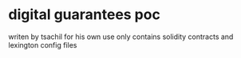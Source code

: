 # digital guarantees poc
writen by tsachil for his own use only
contains solidity contracts and lexington config files
